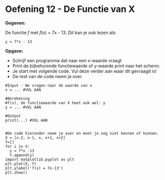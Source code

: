 # Oefening 12 -  De Functie van X 

**Gegeven:**

De functie *f* met *f*(x) = 7x - 13. 
Dit kan je ook lezen als: 
```
y = 7*x - 13
```


**Opgave:**

* Schrijf een programma dat naar een x-waarde vraagt
* Print de bijbehorende functiewaarde of y-waarde print naar het scherm.
* Je start met volgende code. Vul deze verder aan waar dit gevraagd is! 
* De rest van de code neem je over. 

```
#Input - We vragen naar de waarde van x
x = ... #VUL AAN

#Berekening
#f(x), de functiewaarde van X heet ook wel: y
y = ... #VUL AAN

#Output
print(...) #VUL AAN


#De code hieronder neem je over en moet je nog niet kennen of kunnen. 
X = [x-2, x-1, x, x+1, x+2]
Y=[]
for i in X: 
  y = 7*x -13 
  Y.append(y)
import matplotlib.pyplot as plt
plt.plot(X, Y)
plt.ylabel('f(x) = 7x-13')
plt.show()

